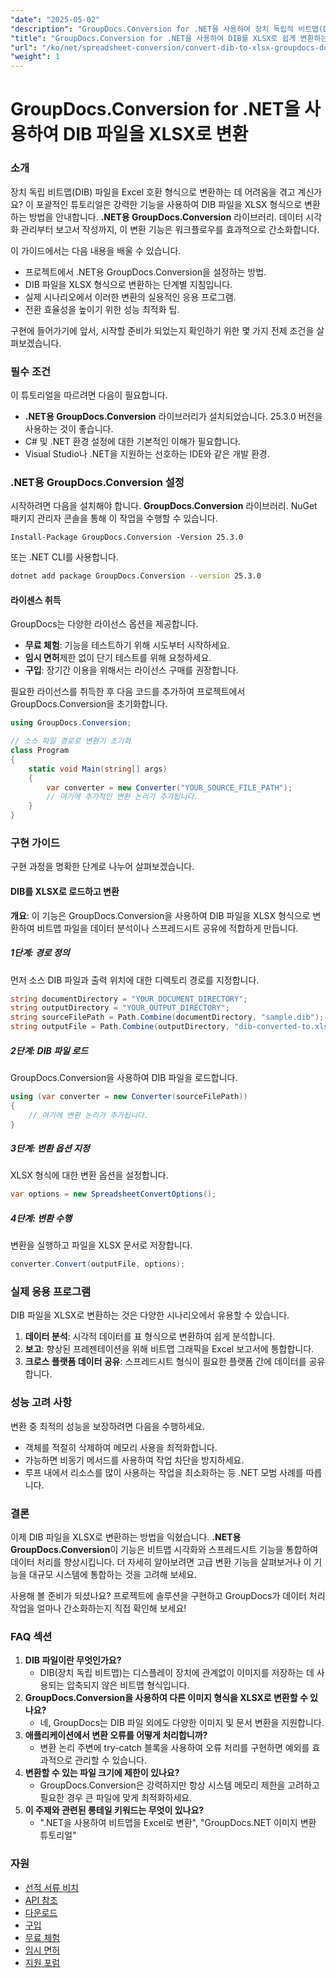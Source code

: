 ```yaml
---
"date": "2025-05-02"
"description": "GroupDocs.Conversion for .NET을 사용하여 장치 독립적 비트맵(DIB) 파일을 Excel 형식으로 원활하게 변환하는 방법을 알아보세요. 효율적인 데이터 관리를 위한 자세한 가이드를 참조하세요."
"title": "GroupDocs.Conversion for .NET을 사용하여 DIB를 XLSX로 쉽게 변환하는 포괄적인 가이드"
"url": "/ko/net/spreadsheet-conversion/convert-dib-to-xlsx-groupdocs-dotnet/"
"weight": 1
---
```


# GroupDocs.Conversion for .NET을 사용하여 DIB 파일을 XLSX로 변환

### 소개

장치 독립 비트맵(DIB) 파일을 Excel 호환 형식으로 변환하는 데 어려움을 겪고 계신가요? 이 포괄적인 튜토리얼은 강력한 기능을 사용하여 DIB 파일을 XLSX 형식으로 변환하는 방법을 안내합니다. **.NET용 GroupDocs.Conversion** 라이브러리. 데이터 시각화 관리부터 보고서 작성까지, 이 변환 기능은 워크플로우를 효과적으로 간소화합니다.

이 가이드에서는 다음 내용을 배울 수 있습니다.
- 프로젝트에서 .NET용 GroupDocs.Conversion을 설정하는 방법.
- DIB 파일을 XLSX 형식으로 변환하는 단계별 지침입니다.
- 실제 시나리오에서 이러한 변환의 실용적인 응용 프로그램.
- 전환 효율성을 높이기 위한 성능 최적화 팁.

구현에 들어가기에 앞서, 시작할 준비가 되었는지 확인하기 위한 몇 가지 전제 조건을 살펴보겠습니다.

### 필수 조건

이 튜토리얼을 따르려면 다음이 필요합니다.
- **.NET용 GroupDocs.Conversion** 라이브러리가 설치되었습니다. 25.3.0 버전을 사용하는 것이 좋습니다.
- C# 및 .NET 환경 설정에 대한 기본적인 이해가 필요합니다.
- Visual Studio나 .NET을 지원하는 선호하는 IDE와 같은 개발 환경.

### .NET용 GroupDocs.Conversion 설정

시작하려면 다음을 설치해야 합니다. **GroupDocs.Conversion** 라이브러리. NuGet 패키지 관리자 콘솔을 통해 이 작업을 수행할 수 있습니다.

```plaintext
Install-Package GroupDocs.Conversion -Version 25.3.0
```

또는 .NET CLI를 사용합니다.

```bash
dotnet add package GroupDocs.Conversion --version 25.3.0
```

#### 라이센스 취득

GroupDocs는 다양한 라이선스 옵션을 제공합니다.
- **무료 체험**: 기능을 테스트하기 위해 시도부터 시작하세요.
- **임시 면허**제한 없이 단기 테스트를 위해 요청하세요.
- **구입**: 장기간 이용을 위해서는 라이선스 구매를 권장합니다.

필요한 라이선스를 취득한 후 다음 코드를 추가하여 프로젝트에서 GroupDocs.Conversion을 초기화합니다.

```csharp
using GroupDocs.Conversion;

// 소스 파일 경로로 변환기 초기화
class Program
{
    static void Main(string[] args)
    {
        var converter = new Converter("YOUR_SOURCE_FILE_PATH");
        // 여기에 추가적인 변환 논리가 추가됩니다.
    }
}
```

### 구현 가이드

구현 과정을 명확한 단계로 나누어 살펴보겠습니다.

#### DIB를 XLSX로 로드하고 변환

**개요**: 이 기능은 GroupDocs.Conversion을 사용하여 DIB 파일을 XLSX 형식으로 변환하여 비트맵 파일을 데이터 분석이나 스프레드시트 공유에 적합하게 만듭니다.

##### 1단계: 경로 정의

먼저 소스 DIB 파일과 출력 위치에 대한 디렉토리 경로를 지정합니다.

```csharp
string documentDirectory = "YOUR_DOCUMENT_DIRECTORY";
string outputDirectory = "YOUR_OUTPUT_DIRECTORY";
string sourceFilePath = Path.Combine(documentDirectory, "sample.dib");
string outputFile = Path.Combine(outputDirectory, "dib-converted-to.xlsx");
```

##### 2단계: DIB 파일 로드

GroupDocs.Conversion을 사용하여 DIB 파일을 로드합니다.

```csharp
using (var converter = new Converter(sourceFilePath))
{
    // 여기에 변환 논리가 추가됩니다.
}
```

##### 3단계: 변환 옵션 지정

XLSX 형식에 대한 변환 옵션을 설정합니다.

```csharp
var options = new SpreadsheetConvertOptions();
```

##### 4단계: 변환 수행

변환을 실행하고 파일을 XLSX 문서로 저장합니다.

```csharp
converter.Convert(outputFile, options);
```

### 실제 응용 프로그램

DIB 파일을 XLSX로 변환하는 것은 다양한 시나리오에서 유용할 수 있습니다.
1. **데이터 분석**: 시각적 데이터를 표 형식으로 변환하여 쉽게 분석합니다.
2. **보고**: 향상된 프레젠테이션을 위해 비트맵 그래픽을 Excel 보고서에 통합합니다.
3. **크로스 플랫폼 데이터 공유**: 스프레드시트 형식이 필요한 플랫폼 간에 데이터를 공유합니다.

### 성능 고려 사항

변환 중 최적의 성능을 보장하려면 다음을 수행하세요.
- 객체를 적절히 삭제하여 메모리 사용을 최적화합니다.
- 가능하면 비동기 메서드를 사용하여 작업 차단을 방지하세요.
- 루프 내에서 리소스를 많이 사용하는 작업을 최소화하는 등 .NET 모범 사례를 따릅니다.

### 결론

이제 DIB 파일을 XLSX로 변환하는 방법을 익혔습니다. **.NET용 GroupDocs.Conversion**이 기능은 비트맵 시각화와 스프레드시트 기능을 통합하여 데이터 처리를 향상시킵니다. 더 자세히 알아보려면 고급 변환 기능을 살펴보거나 이 기능을 대규모 시스템에 통합하는 것을 고려해 보세요.

사용해 볼 준비가 되셨나요? 프로젝트에 솔루션을 구현하고 GroupDocs가 데이터 처리 작업을 얼마나 간소화하는지 직접 확인해 보세요!

### FAQ 섹션

1. **DIB 파일이란 무엇인가요?**
   - DIB(장치 독립 비트맵)는 디스플레이 장치에 관계없이 이미지를 저장하는 데 사용되는 압축되지 않은 비트맵 형식입니다.
2. **GroupDocs.Conversion을 사용하여 다른 이미지 형식을 XLSX로 변환할 수 있나요?**
   - 네, GroupDocs는 DIB 파일 외에도 다양한 이미지 및 문서 변환을 지원합니다.
3. **애플리케이션에서 변환 오류를 어떻게 처리합니까?**
   - 변환 논리 주변에 try-catch 블록을 사용하여 오류 처리를 구현하면 예외를 효과적으로 관리할 수 있습니다.
4. **변환할 수 있는 파일 크기에 제한이 있나요?**
   - GroupDocs.Conversion은 강력하지만 항상 시스템 메모리 제한을 고려하고 필요한 경우 큰 파일에 맞게 최적화하세요.
5. **이 주제와 관련된 롱테일 키워드는 무엇이 있나요?**
   - ".NET을 사용하여 비트맵을 Excel로 변환", "GroupDocs.NET 이미지 변환 튜토리얼"

### 자원

- [선적 서류 비치](https://docs.groupdocs.com/conversion/net/)
- [API 참조](https://reference.groupdocs.com/conversion/net/)
- [다운로드](https://releases.groupdocs.com/conversion/net/)
- [구입](https://purchase.groupdocs.com/buy)
- [무료 체험](https://releases.groupdocs.com/conversion/net/)
- [임시 면허](https://purchase.groupdocs.com/temporary-license/)
- [지원 포럼](https://forum.groupdocs.com/c/conversion/10)